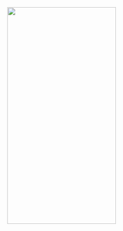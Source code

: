 <img src="https://user-images.githubusercontent.com/120666705/208237151-33577d3d-f18d-4ace-8e4b-223c043e4d24.png" align="left" height="500" width="250" >
